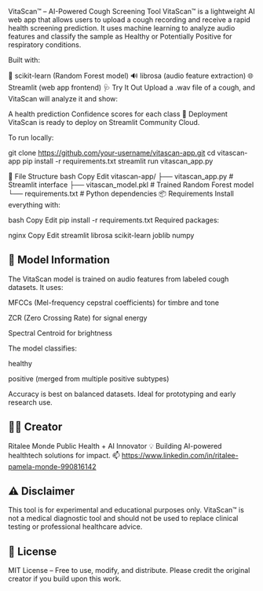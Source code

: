 VitaScan™ – AI-Powered Cough Screening Tool
VitaScan™ is a lightweight AI web app that allows users to upload a cough recording and receive a rapid health screening prediction. It uses machine learning to analyze audio features and classify the sample as Healthy or Potentially Positive for respiratory conditions.

Built with:

🧠 scikit-learn (Random Forest model)
🔊 librosa (audio feature extraction)
🌐 Streamlit (web app frontend)
🩺 Try It Out
Upload a .wav file of a cough, and VitaScan will analyze it and show:

A health prediction
Confidence scores for each class
🚀 Deployment
VitaScan is ready to deploy on Streamlit Community Cloud.

To run locally:

git clone https://github.com/your-username/vitascan-app.git
cd vitascan-app
pip install -r requirements.txt
streamlit run vitascan_app.py

📁 File Structure
bash
Copy
Edit
vitascan-app/
├── vitascan_app.py          # Streamlit interface
├── vitascan_model.pkl       # Trained Random Forest model
└── requirements.txt         # Python dependencies
📦 Requirements
Install everything with:

bash
Copy
Edit
pip install -r requirements.txt
Required packages:

nginx
Copy
Edit
streamlit
librosa
scikit-learn
joblib
numpy

## 🤖 Model Information
The VitaScan model is trained on audio features from labeled cough datasets. It uses:

MFCCs (Mel-frequency cepstral coefficients) for timbre and tone

ZCR (Zero Crossing Rate) for signal energy

Spectral Centroid for brightness

The model classifies:

healthy

positive (merged from multiple positive subtypes)

Accuracy is best on balanced datasets. Ideal for prototyping and early research use.

## 👩‍💻 Creator
Ritalee Monde
Public Health + AI Innovator
💡 Building AI-powered healthtech solutions for impact.
📫 https://www.linkedin.com/in/ritalee-pamela-monde-990816142

## ⚠️ Disclaimer
This tool is for experimental and educational purposes only.
VitaScan™ is not a medical diagnostic tool and should not be used to replace clinical testing or professional healthcare advice.

## 📜 License
MIT License – Free to use, modify, and distribute.
Please credit the original creator if you build upon this work.
